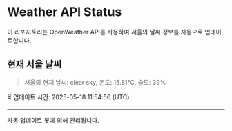 
# Weather API Status

이 리포지토리는 OpenWeather API를 사용하여 서울의 날씨 정보를 자동으로 업데이트합니다.

## 현재 서울 날씨
> 서울의 현재 날씨: clear sky, 온도: 15.81°C, 습도: 39%

⏳ 업데이트 시간: 2025-05-18 11:54:56 (UTC)

---
자동 업데이트 봇에 의해 관리됩니다.
